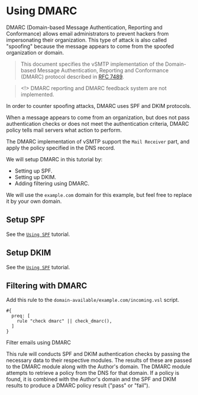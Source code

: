 # Using DMARC

DMARC (Domain-based Message Authentication, Reporting and Conformance) allows email administrators to prevent hackers from impersonating their organization. This type of attack is also called "spoofing" because the message appears to come from the spoofed organization or domain.

> This document specifies the vSMTP implementation of the Domain-based Message Authentication, Reporting and Conformance (DMARC) protocol described in [RFC 7489](https://www.rfc-editor.org/rfc/rfc7489.html).

> <!> DMARC reporting and DMARC feedback system are not implemented.

In order to counter spoofing attacks, DMARC uses SPF and DKIM protocols.

When a message appears to come from an organization, but does not pass authentication checks or does not meet the authentication criteria, DMARC policy tells mail servers what action to perform.

The DMARC implementation of vSMTP support the `Mail Receiver` part, and apply the policy specified in the DNS record.

We will setup DMARC in this tutorial by:
- Setting up SPF.
- Setting up DKIM.
- Adding filtering using DMARC.

We will use the `example.com` domain for this example, but feel free to replace it by your own domain.

## Setup SPF

See the [`Using SPF`](../4/spf.md) tutorial.

## Setup DKIM

See the [`Using SPF`](../3/dkim.md) tutorial.

## Filtering with DMARC

Add this rule to the `domain-available/example.com/incoming.vsl` script.

```
#{
  preq: [
    rule "check dmarc" || check_dmarc(),
  ]
}
```
<p class="ann"> Filter emails using DMARC </p>

This rule will conducts SPF and DKIM authentication checks by passing the necessary data to their respective modules. The results of these are passed to the DMARC module along with the Author's domain. The DMARC module attempts to retrieve a policy from the DNS for that domain. If a policy is found, it is combined with the Author's domain and the SPF and DKIM results to produce a DMARC policy result ("pass" or "fail").
